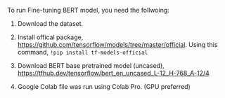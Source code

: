 To run Fine-tuning BERT model, you need the follwoing:

1. Download the dataset.

2. Install offical package, https://github.com/tensorflow/models/tree/master/official. Using this command, ```!pip install tf-models-official```

3. Download BERT base pretrained model (uncased), https://tfhub.dev/tensorflow/bert_en_uncased_L-12_H-768_A-12/4

4. Google Colab file was run using Colab Pro. (GPU preferred)
 
